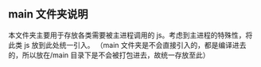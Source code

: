 ## main 文件夹说明

本文件夹主要用于存放各类需要被主进程调用的 js。考虑到主进程的特殊性，将此类 js 放到此处统一引入。
（main 文件夹是不会直接引入的，都是编译进去的，所以放在/main 目录下是不会被打包进去，故统一存放至此）
